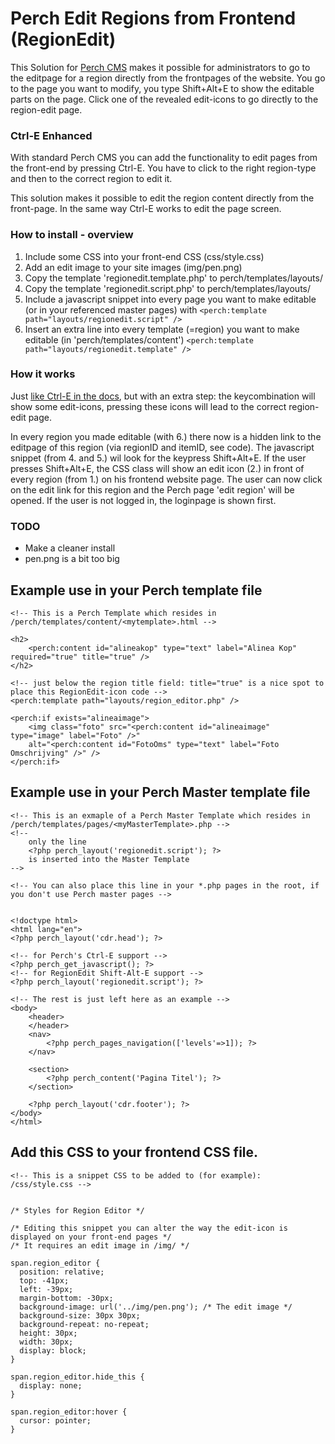 # Perch Edit Regions from Frontend (RegionEdit)   

This Solution for [Perch CMS](http://grabaperch.com) makes it possible for administrators to go to the editpage for a region directly from the frontpages of the website. 
You go to the page you want to modify, you type Shift+Alt+E to show the editable parts on the page. Click one of the revealed edit-icons to go directly to the region-edit page. 

### Ctrl-E Enhanced
With standard Perch CMS you can add the functionality to edit pages from the front-end by pressing Ctrl-E. You have to click to the right region-type and then to the correct region to edit it.

This solution makes it possible to edit the region content directly from the front-page. In the same way Ctrl-E works to edit the page screen.    



### How to install - overview
1. Include some CSS into your front-end CSS (css/style.css) 
2. Add an edit image to your site images (img/pen.png)   
3. Copy the template 'regionedit.template.php' to perch/templates/layouts/
4. Copy the template 'regionedit.script.php' to perch/templates/layouts/
5. Include a javascript snippet into every page you want to make editable (or in your referenced master pages) with `<perch:template path="layouts/regionedit.script" />` 
6. Insert an extra line into every template (=region) you want to make editable (in 'perch/templates/content') 
`<perch:template path="layouts/regionedit.template" />`


### How it works
Just [like Ctrl-E in the docs](https://docs.grabaperch.com/video/v/perch-editing-shortcuts/), but with an extra step: the keycombination will show some edit-icons, pressing these icons will lead to the correct region-edit page.

In every region you made editable (with 6.) there now is a hidden link to the editpage of this region (via regionID and itemID, see code).
The javascript snippet (from 4. and 5.) wil look for the keypress Shift+Alt+E. If the user presses Shift+Alt+E, the CSS class will show an edit icon (2.) in front of every region (from 1.) on his frontend website page. 
The user can now click on the edit link for this region and the Perch page 'edit region' will be opened. If the user is not logged in, the loginpage is shown first. 

### TODO   
- Make a cleaner install
- pen.png is a bit too big


## Example use in your Perch template file
~~~
<!-- This is a Perch Template which resides in /perch/templates/content/<mytemplate>.html -->

<h2>
	<perch:content id="alineakop" type="text" label="Alinea Kop" required="true" title="true" />
</h2>

<!-- just below the region title field: title="true" is a nice spot to place this RegionEdit-icon code -->
<perch:template path="layouts/region_editor.php" />

<perch:if exists="alineaimage">
	<img class="foto" src="<perch:content id="alineaimage" type="image" label="Foto" />" 
	alt="<perch:content id="FotoOms" type="text" label="Foto Omschrijving" />" />
</perch:if>
~~~


## Example use in your Perch Master template file
~~~
<!-- This is an exmaple of a Perch Master Template which resides in /perch/templates/pages/<myMasterTemplate>.php -->
<!-- 
    only the line 
    <?php perch_layout('regionedit.script'); ?>
    is inserted into the Master Template
-->

<!-- You can also place this line in your *.php pages in the root, if you don't use Perch master pages -->


<!doctype html>
<html lang="en">
<?php perch_layout('cdr.head'); ?>

<!-- for Perch's Ctrl-E support -->
<?php perch_get_javascript(); ?>  
<!-- for RegionEdit Shift-Alt-E support -->
<?php perch_layout('regionedit.script'); ?>

<!-- The rest is just left here as an example -->
<body>
	<header>
	</header>
	<nav>
        <?php perch_pages_navigation(['levels'=>1]); ?>
	</nav>

	<section>
		<?php perch_content('Pagina Titel'); ?>
	</section>

	<?php perch_layout('cdr.footer'); ?>
</body>
</html>
~~~


## Add this CSS to your frontend CSS file.  
~~~
<!-- This is a snippet CSS to be added to (for example): /css/style.css -->


/* Styles for Region Editor */

/* Editing this snippet you can alter the way the edit-icon is displayed on your front-end pages */ 
/* It requires an edit image in /img/ */

span.region_editor { 
  position: relative;
  top: -41px;
  left: -39px;
  margin-bottom: -30px;
  background-image: url('../img/pen.png'); /* The edit image */
  background-size: 30px 30px;
  background-repeat: no-repeat;
  height: 30px;
  width: 30px;
  display: block;
}

span.region_editor.hide_this {
  display: none;
}

span.region_editor:hover {
  cursor: pointer;
}
~~~